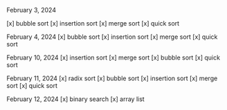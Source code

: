 February 3, 2024

[x] bubble sort
[x] insertion sort
[x] merge sort
[x] quick sort

February 4, 2024
[x] bubble sort
[x] insertion sort
[x] merge sort
[x] quick sort

February 10, 2024
[x] insertion sort
[x] merge sort
[x] bubble sort
[x] quick sort

February 11, 2024
[x] radix sort
[x] bubble sort
[x] insertion sort
[x] merge sort
[x] quick sort

February 12, 2024
[x] binary search
[x] array list